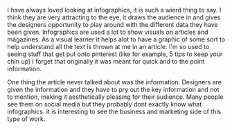 I have always loved looking at infographics, it is such a wierd thing to say. 
I think they are very attracting to the eye, it draws the audience in and gives the designers opportunity to play around with the different data they have been given.
Infographics are used a lot to show visuals on articles and magazines. As a visual learner it helps alot to have a graphic of some sort to help understand all the text is thrown at me in an article.
I'm so used to seeing stuff that get put onto pinterest (like for example, 5 tips to keep your chin up) I forget that originally it was meant for quick and to the point information.

One thing the article never talked about was the information. Designers are given the information and they have to pry out the key information and not to mention, making it aesthetically pleasing for their audience.
Many people see them on social media but they probably dont exactly know what infographics.
it is interesting to see the business and marketing side of this type of work.
